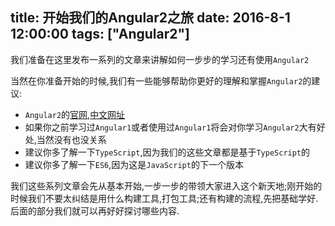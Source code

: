 title: 开始我们的Angular2之旅
date: 2016-8-1 12:00:00
tags: ["Angular2"]
---
我们准备在这里发布一系列的文章来讲解如何一步步的学习还有使用`Angular2`

当然在你准备开始的时候,我们有一些能够帮助你更好的理解和掌握`Angular2`的建议:

+ `Angular2`的[官网](https://angular.io/),[中文网址](https://angular.cn/)
+ 如果你之前学习过`Angular1`或者使用过`Angular1`将会对你学习`Angular2`大有好处,当然没有也没关系
+ 建议你多了解一下`TypeScript`,因为我们的这些文章都是基于`TypeScript`的
+ 建议你多了解一下`ES6`,因为这是`JavaScript`的下一个版本

我们这些系列文章会先从基本开始,一步一步的带领大家进入这个新天地;刚开始的时候我们不要太纠结是用什么构建工具,打包工具;还有构建的流程,先把基础学好.后面的部分我们就可以再好好探讨哪些内容.